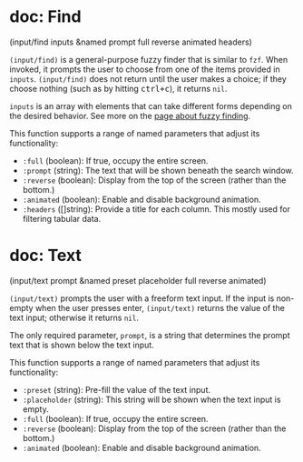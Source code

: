 # doc: Find

(input/find inputs &named prompt full reverse animated headers)

`(input/find)` is a general-purpose fuzzy finder that is similar to `fzf`. When invoked, it prompts the user to choose from one of the items provided in `inputs`. `(input/find)` does not return until the user makes a choice; if they choose nothing (such as by hitting <kbd>ctrl+c</kbd>), it returns `nil`.

`inputs` is an array with elements that can take different forms depending on the desired behavior. See more on the [page about fuzzy finding](/user-input/fuzzy-finding.md).

This function supports a range of named parameters that adjust its functionality:

- `:full` (boolean): If true, occupy the entire screen.
- `:prompt` (string): The text that will be shown beneath the search window.
- `:reverse` (boolean): Display from the top of the screen (rather than the bottom.)
- `:animated` (boolean): Enable and disable background animation.
- `:headers` ([]string): Provide a title for each column. This mostly used for filtering tabular data.

# doc: Text

(input/text prompt &named preset placeholder full reverse animated)

`(input/text)` prompts the user with a freeform text input. If the input is non-empty when the user presses enter, `(input/text)` returns the value of the text input; otherwise it returns `nil`.

The only required parameter, `prompt`, is a string that determines the prompt text that is shown below the text input.

This function supports a range of named parameters that adjust its functionality:

- `:preset` (string): Pre-fill the value of the text input.
- `:placeholder` (string): This string will be shown when the text input is empty.
- `:full` (boolean): If true, occupy the entire screen.
- `:reverse` (boolean): Display from the top of the screen (rather than the bottom.)
- `:animated` (boolean): Enable and disable background animation.
